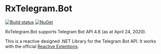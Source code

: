 # RxTelegram.Bot

[![Build status](https://ci.appveyor.com/api/projects/status/trf106rk4e9oi5th?svg=true)](https://ci.appveyor.com/project/RxTelegram/rxtelegram-bot)
[![NuGet](http://img.shields.io/nuget/v/RxTelegram.Bot.svg)](https://www.nuget.org/packages/RxTelegram.Bot/)

RxTelegram.Bot supports Telegram Bot API 4.8 (as at April 24, 2020).

This is a reactive designed .NET Library for the Telegram Bot API. It works with the official [Reactive Extentions](https://github.com/dotnet/reactive).


